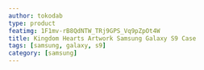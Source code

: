 ```yaml
---
author: tokodab
type: product
featimg: 1F1mv-rB8QdNTW_TRj9GPS_Vq9pZpOt4W
title: Kingdom Hearts Artwork Samsung Galaxy S9 Case
tags: [samsung, galaxy, s9]
category: [samsung]
---
```

